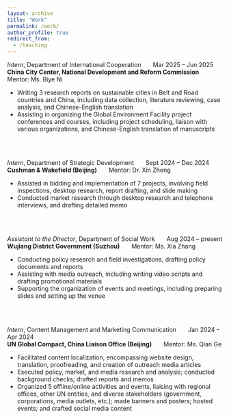 ```yaml
---
layout: archive
title: "Work"
permalink: /work/
author_profile: true
redirect_from:
  - /teaching
---
```

*Intern*, Department of International Cooperation &nbsp;&nbsp;&nbsp;&nbsp;&nbsp; Mar 2025 – Jun 2025 <br>
**China City Center, National Development and Reform Commission** &nbsp;&nbsp;&nbsp;&nbsp;&nbsp; Mentor: Ms. Biye Ni <br>
* Writing 3 research reports on sustainable cities in Belt and Road countries and China, including data collection,
literature reviewing, case analysis, and Chinese-English translation
* Assisting in organizing the Global Environment Facility project conferences and courses, including project scheduling, liaison with
various organizations, and Chinese-English translation of manuscripts
<br>
<br>

*Intern*, Department of Strategic Development &nbsp;&nbsp;&nbsp;&nbsp;&nbsp; Sept 2024 – Dec 2024 <br>
**Cushman & Wakefield (Beijing)** &nbsp;&nbsp;&nbsp;&nbsp;&nbsp; Mentor: Dr. Xin Zheng <br>
* Assisted in bidding and implementation of 7 projects, involving field inspections, desktop research, report drafting, and slide making
* Conducted market research through desktop research and telephone interviews, and drafting detailed memo
<br>
<br>

*Assistant to the Director*, Department of Social Work &nbsp;&nbsp;&nbsp;&nbsp;&nbsp; Aug 2024 – present <br> 
**Wujiang District Government (Suzhou)** &nbsp;&nbsp;&nbsp;&nbsp;&nbsp; Mentor: Ms. Xia Zhang <br>
* Conducting policy research and field investigations, drafting policy documents and reports
* Assisting with media outreach, including writing video scripts and drafting promotional materials
* Supporting the organization of events and meetings, including preparing slides and setting up the venue
<br>
<br>

*Intern*, Content Management and Marketing Communication &nbsp;&nbsp;&nbsp;&nbsp;&nbsp; Jan 2024 – Apr 2024 <br>
**UN Global Compact, China Liaison Office (Beijing)**  &nbsp;&nbsp;&nbsp;&nbsp;&nbsp; Mentor: Ms. Qian Ge <br>
* Facilitated content localization, encompassing website design, translation, proofreading, and creation of outreach media articles
* Executed policy, market, and media research and analysis; conducted background checks; drafted reports and memos
* Organized 5 offline/online activities and events, liaising with regional offices, other UN entities, and diverse stakeholders (government, corporations, media outlets, etc.); made banners and posters; hosted events; and crafted social media content
